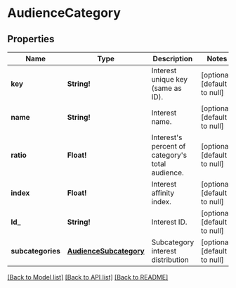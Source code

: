 # AudienceCategory

## Properties
Name | Type | Description | Notes
------------ | ------------- | ------------- | -------------
**key** | **String!** | Interest unique key (same as ID). | [optional] [default to null]
**name** | **String!** | Interest name. | [optional] [default to null]
**ratio** | **Float!** | Interest&#39;s percent of category&#39;s total audience. | [optional] [default to null]
**index** | **Float!** | Interest affinity index. | [optional] [default to null]
**Id_** | **String!** | Interest ID. | [optional] [default to null]
**subcategories** | [**AudienceSubcategory**](AudienceSubcategory.md) | Subcategory interest distribution | [optional] [default to null]

[[Back to Model list]](../README.md#documentation-for-models) [[Back to API list]](../README.md#documentation-for-api-endpoints) [[Back to README]](../README.md)


